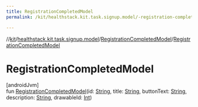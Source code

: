 ```yaml
---
title: RegistrationCompletedModel
permalink: /kit/healthstack.kit.task.signup.model/-registration-completed-model/-registration-completed-model.html

---
```

//[kit](../../../index.html)/[healthstack.kit.task.signup.model](../index.html)/[RegistrationCompletedModel](index.html)/[RegistrationCompletedModel](-registration-completed-model.html)



# RegistrationCompletedModel



[androidJvm]\
fun [RegistrationCompletedModel](-registration-completed-model.html)(id: [String](https://kotlinlang.org/api/latest/jvm/stdlib/kotlin/-string/index.html), title: [String](https://kotlinlang.org/api/latest/jvm/stdlib/kotlin/-string/index.html), buttonText: [String](https://kotlinlang.org/api/latest/jvm/stdlib/kotlin/-string/index.html), description: [String](https://kotlinlang.org/api/latest/jvm/stdlib/kotlin/-string/index.html), drawableId: [Int](https://kotlinlang.org/api/latest/jvm/stdlib/kotlin/-int/index.html))




